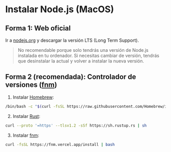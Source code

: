 # Instalar Node.js (MacOS)

## Forma 1: Web oficial

Ir a [nodejs.org](https://nodejs.org/es/) y descargar la versión LTS (Long Term Support).

> No recomendable porque solo tendrás una versión de Node.js instalada en tu ordenador. Si necesitas cambiar de versión, tendrás que desinstalar la actual y volver a instalar la nueva versión.

## Forma 2 (**recomendada**): Controlador de versiones ([fnm](https://github.com/Schniz/fnm))

1. Instalar [Homebrew](https://brew.sh/es/):

```bash
/bin/bash -c "$(curl -fsSL https://raw.githubusercontent.com/Homebrew/install/HEAD/install.sh)"
```

2. Instalar [Rust](https://www.rust-lang.org/es/):

```bash
curl --proto '=https' --tlsv1.2 -sSf https://sh.rustup.rs | sh
```

3. Instalar [fnm](https://github.com/Schniz/fnm):

```bash
curl -fsSL https://fnm.vercel.app/install | bash
```

